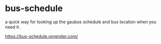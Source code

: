 # bus-schedule

a quick way for looking up the gaubus schedule and bus location when you need it.

https://bus-schedule.onrender.com/
